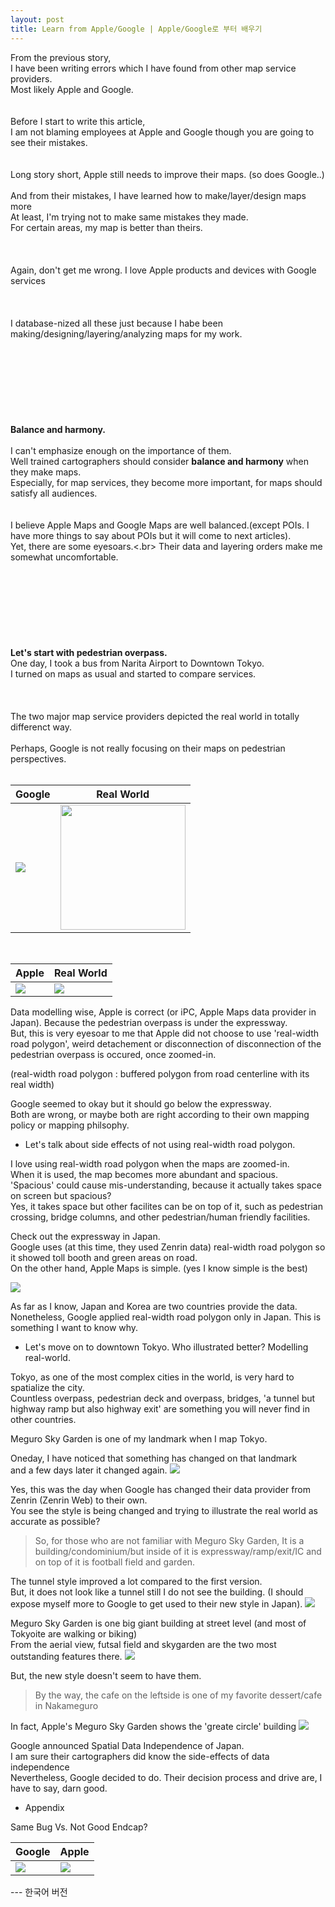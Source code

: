 ```yaml
---
layout: post
title: Learn from Apple/Google | Apple/Google로 부터 배우기
---
```


From the previous story, <br>
I have been writing errors which I have found from other map service providers. <br>
Most likely Apple and Google.
<br>
<br>
<br>
Before I start to write this article, <br>
I am not blaming employees at Apple and Google though you are going to see their mistakes.
<br>
<br>
<br>
Long story short, Apple still needs to improve their maps. (so does Google..)<br>
<br>
And from their mistakes, I have learned how to make/layer/design maps more<br>
At least,  I'm trying not to make same mistakes they made.<br>
For certain areas, my map is better than theirs. <br>
<br>
<br>
<br>
Again, don't get me wrong. I love Apple products and devices with Google services<br>
<br>
<br>
<br>
I database-nized all these just because I habe been making/designing/layering/analyzing maps for my work.
<br>
<br>
<br>
<br>
<br>
<br>
<br>
<br>
<br>
**Balance and harmony.** <br>
<br>
I can't emphasize enough on the importance of them. <br>
Well trained cartographers should consider **balance and harmony** when they make maps. <br>
Especially, for map services, they become more important, for maps should satisfy all audiences.
<br>
<br>
<br>
I believe Apple Maps and Google Maps are well balanced.(except POIs. I have more things to say about POIs but it will come to next articles).<br>
Yet, there are some eyesoars.<.br>
Their data and layering orders make me somewhat uncomfortable.
<br>
<br>
<br>
<br>
<br>
<br>
<br>
<br>
<br>
**Let's start with pedestrian overpass.**
<br>
One day, I took a bus from Narita Airport to Downtown Tokyo. <br>
I turned on maps as usual and started to compare services.<br>
<br>
<br>
<br>
The two major map service providers depicted the real world in totally differenct way. <br>
<br>
Perhaps, Google is not really focusing on their maps on pedestrian perspectives.
<br>
<br>

Google | Real World
-- |  --
![](https://github.com/pil0706/pil0706.github.io/blob/master/screenshots/2nd/overpass_google.gif?raw=true) | <img src = "https://github.com/pil0706/pil0706.github.io/blob/master/screenshots/2nd/overpass_real.png?raw=true" width="200">

<br>

Apple | Real World
 -- | --
![](https://github.com/pil0706/pil0706.github.io/blob/master/screenshots/2nd/overpass_apple.gif?raw=true) | ![](https://github.com/pil0706/pil0706.github.io/blob/master/screenshots/2nd/overpass_real.png?raw=true)



Data modelling wise, Apple is correct (or iPC, Apple Maps data provider in Japan). Because the pedestrian overpass is under the expressway.<br>
But, this is very eyesoar to me that Apple did not choose to use 'real-width road polygon', weird detachement or disconnection of disconnection of the pedestrian overpass is occured, once zoomed-in. <br>

(real-width road polygon : buffered polygon from road centerline with its real width)

Google seemed to okay but it should go below the expressway.<br>
Both are wrong, or maybe both are right according to their own mapping policy or mapping philsophy.




- Let's talk about side effects of not using real-width road polygon.

I love using real-width road polygon when the maps are zoomed-in.<br>
When it is used, the map becomes more abundant and spacious. <br>
'Spacious' could cause mis-understanding, because it actually takes space on screen but spacious? <br>
Yes, it takes space but other facilites can be on top of it, such as pedestrian crossing, bridge columns, and other pedestrian/human friendly facilities.



Check out the expressway in Japan. <br>
Google uses (at this time, they used Zenrin data) real-width road polygon so it showed toll booth and green areas on road.<br>
On the other hand, Apple Maps is simple. (yes I know simple is the best)<br>

![](https://github.com/pil0706/pil0706.github.io/blob/master/screenshots/2nd/tg_aVsg.gif?raw=true)


As far as I know, Japan and Korea are two countries provide the data.<br>
Nonetheless, Google applied real-width road polygon only in Japan. This is something I want to know why.








- Let's move on to downtown Tokyo. Who illustrated better? Modelling real-world.


Tokyo, as one of the most complex cities in the world, is very hard to spatialize the city. <br>
Countless overpass, pedestrian deck and overpass, bridges, 'a tunnel but highway ramp but also highway exit' are something you will never find in other countries.<br>

Meguro Sky Garden is one of my landmark when I map Tokyo.

Oneday, I have noticed that something has changed on that landmark <br>
and a few days later it changed again.
![](https://github.com/pil0706/pil0706.github.io/blob/master/screenshots/2nd/meguro_google.gif?raw=true)

Yes, this was the day when Google has changed their data provider from Zenrin (Zenrin Web) to their own.<br> 
You see the style is being changed and trying to illustrate the real world as accurate as possible?





> So, for those who are not familiar with Meguro Sky Garden,
> It is a building/condominium/but inside of it is expressway/ramp/exit/IC and on top of it is football field and garden.



The tunnel style improved a lot compared to the first version. <br>
But, it does not look like a tunnel still I do not see the building. (I should expose myself more to Google to get used to their new style in Japan).
![](https://github.com/pil0706/pil0706.github.io/blob/master/screenshots/2nd/meguro_now.png?raw=true)


Meguro Sky Garden is one big giant building at street level (and most of Tokyoite are walking or biking)<br>
From the aerial view, futsal field and skygarden are the two most outstanding features there.
![](https://github.com/pil0706/pil0706.github.io/blob/master/screenshots/2nd/meguro_now_streetlevel.png?raw=true)


But, the new style doesn't seem to have them.<br>
> By the way, the cafe on the leftside is one of my favorite dessert/cafe in Nakameguro

In fact, Apple's Meguro Sky Garden shows the 'greate circle' building
![](https://github.com/pil0706/pil0706.github.io/blob/master/screenshots/2nd/apple_megro_building.png?raw=true)










Google announced Spatial Data Independence of Japan. <br>
I am sure their cartographers did know the side-effects of data independence <br>
Nevertheless, Google decided to do. Their decision process and drive are, I have to say, darn good.










- Appendix

Same Bug Vs. Not Good Endcap?

Google | Apple
-- | --
![](https://github.com/pil0706/pil0706.github.io/blob/master/screenshots/2nd/google_bug.gif?raw=true) | ![](https://github.com/pil0706/pil0706.github.io/blob/master/screenshots/2nd/apple_bug.gif?raw=true)







--- 한국어 버전
